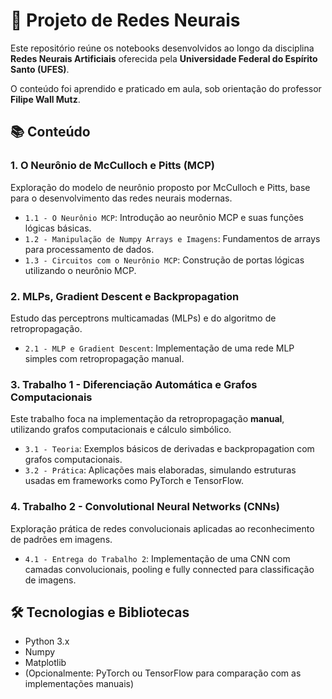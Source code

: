 # 🧠 Projeto de Redes Neurais

Este repositório reúne os notebooks desenvolvidos ao longo da disciplina **Redes Neurais Artificiais** oferecida pela **Universidade Federal do Espírito Santo (UFES)**.

O conteúdo foi aprendido e praticado em aula, sob orientação do professor **Filipe Wall Mutz**.

## 📚 Conteúdo

### 1. O Neurônio de McCulloch e Pitts (MCP)

Exploração do modelo de neurônio proposto por McCulloch e Pitts, base para o desenvolvimento das redes neurais modernas.

* `1.1 - O Neurônio MCP`: Introdução ao neurônio MCP e suas funções lógicas básicas.
* `1.2 - Manipulação de Numpy Arrays e Imagens`: Fundamentos de arrays para processamento de dados.
* `1.3 - Circuitos com o Neurônio MCP`: Construção de portas lógicas utilizando o neurônio MCP.

### 2. MLPs, Gradient Descent e Backpropagation

Estudo das perceptrons multicamadas (MLPs) e do algoritmo de retropropagação.

* `2.1 - MLP e Gradient Descent`: Implementação de uma rede MLP simples com retropropagação manual.

### 3. Trabalho 1 - Diferenciação Automática e Grafos Computacionais

Este trabalho foca na implementação da retropropagação **manual**, utilizando grafos computacionais e cálculo simbólico.

* `3.1 - Teoria`: Exemplos básicos de derivadas e backpropagation com grafos computacionais.
* `3.2 - Prática`: Aplicações mais elaboradas, simulando estruturas usadas em frameworks como PyTorch e TensorFlow.

### 4. Trabalho 2 - Convolutional Neural Networks (CNNs)

Exploração prática de redes convolucionais aplicadas ao reconhecimento de padrões em imagens.

* `4.1 - Entrega do Trabalho 2`: Implementação de uma CNN com camadas convolucionais, pooling e fully connected para classificação de imagens.

## 🛠️ Tecnologias e Bibliotecas

* Python 3.x
* Numpy
* Matplotlib
* (Opcionalmente: PyTorch ou TensorFlow para comparação com as implementações manuais)
